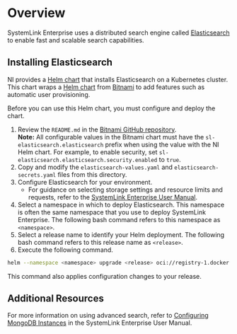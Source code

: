 # Overview

SystemLink Enterprise uses a distributed search engine called
[Elasticsearch](https://www.elastic.co/elasticsearch) to enable fast and
scalable search capabilities.

## Installing Elasticsearch

NI provides a [Helm chart](https://needlink.com) that installs Elasticsearch on
a Kubernetes cluster. This chart wraps a
[Helm chart](https://github.com/bitnami/charts/tree/main/bitnami/elasticsearch)
from [Bitnami](https://bitnami.com/) to add features such as automatic user
provisioning.

Before you can use this Helm chart, you must configure and deploy the chart.

1. Review the `README.md` in the
   [Bitnami GitHub repository](https://github.com/bitnami/charts/blob/main/bitnami/elasticsearch/README.md).
   <br />**Note:** All configurable values in the Bitnami chart must have the
   `sl-elasticsearch.elasticsearch` prefix when using the value with the NI Helm
   chart. For example, to enable security, set
   `sl-elasticsearch.elasticsearch.security.enabled` to `true`.
2. Copy and modify the `elasticsearch-values.yaml` and
   `elasticsearch-secrets.yaml` files from this directory.
3. Configure Elasticsearch for your environment.
   - For guidance on selecting storage settings and resource limits and
     requests, refer to the
     [SystemLink Enterprise User Manual](https://www.ni.com/docs/en-US/bundle/systemlink-enterprise/page/configuring-a-mongodb-instance.html).
4. Select a namespace in which to deploy Elasticsearch. This namespace is often
   the same namespace that you use to deploy SystemLink Enterprise. The
   following bash command refers to this namespace as `<namespace>`.
5. Select a release name to identify your Helm deployment. The following bash
   command refers to this release name as `<release>`.
6. Execute the following command.

```bash
helm --namespace <namespace> upgrade <release> oci://registry-1.docker.io/ni/systemlinkelasticsearch --install --values elasticsearch-values.yaml --values elasticsearch-secrets.yaml
```

This command also applies configuration changes to your release.

## Additional Resources

For more information on using advanced search, refer to
[Configuring MongoDB Instances](https://www.ni.com/docs/en-US/bundle/systemlink-enterprise/page/configuring-a-mongodb-instance.html)
in the SystemLink Enterprise User Manual.
